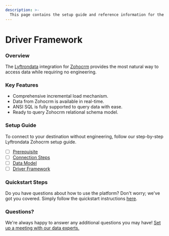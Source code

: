 ```yaml
---
description: >-
  This page contains the setup guide and reference information for the Zohocrm source connector.
---
```


# Driver Framework

### Overview

The [Lyftrondata](https://www.lyftrondata.com/) integration for [Zohocrm](https://www.lyftrondata.com/integration/sales-analytics/zohocrm/) provides the most natural way to access data while requiring no engineering.

### Key Features

* Comprehensive incremental load mechanism.
* Data from Zohocrm is available in real-time.&#x20;
* ANSI SQL is fully supported to query data with ease.
* Ready to query Zohocrm relational schema model.

### Setup Guide

To connect to your destination without engineering, follow our step-by-step Lyftrondata Zohocrm setup guide.

* [ ] [Prerequisite](../prerequisite.md)
* [ ] [Connection Steps](../connection-steps.md)
* [ ] [Data Model](../data-model/erd.md)
* [ ] [Driver Framework](../driver-framework/)

### Quickstart Steps

Do you have questions about how to use the platform? Don't worry; we've got you covered. Simply follow the quickstart instructions [here](../driver-framework/README.md).

### Questions? <a href="#questions" id="questions"></a>

We're always happy to answer any additional questions you may have! [Set up a meeting with our data experts.](https://www.lyftrondata.com/book-a-meeting/)


